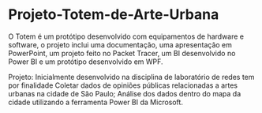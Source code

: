 # Projeto-Totem-de-Arte-Urbana
O Totem é um protótipo desenvolvido com equipamentos de hardware e software, o projeto inclui uma documentação, uma apresentação em PowerPoint, um projeto feito no Packet Tracer, um BI desenvolvido no Power BI e um protótipo desenvolvido em WPF.

Projeto:
	Inicialmente desenvolvido na disciplina de laboratório de redes tem por finalidade
Coletar dados de opiniões públicas relacionadas a artes urbanas na cidade de São Paulo;
Análise dos dados dentro do mapa da cidade utilizando a ferramenta Power BI da Microsoft.

